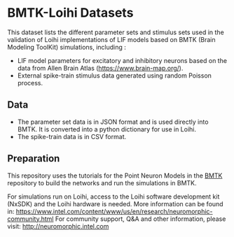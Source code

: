 # BMTK-Loihi Datasets
This dataset lists the different parameter sets and stimulus sets used in the validation of Loihi implementations of LIF models based on BMTK (Brain Modeling ToolKit) simulations, including :
- LIF model parameters for excitatory and inhibitory neurons based on the data from Allen Brain Atlas (https://www.brain-map.org/).
- External spike-train stimulus data generated using random Poisson process.


## Data
- The parameter set data is in JSON format and is used directly into BMTK. It is converted into a python dictionary for use in Loihi.
- The spike-train data is in CSV format.

## Preparation
This repository uses the tutorials for the Point Neuron Models in the [BMTK](https://github.com/AllenInstitute/bmtk) repository to build the networks and run the simulations in BMTK.

For simulations run on Loihi, access to the Loihi software development kit (NxSDK) and the Loihi hardware is needed.
More information can be found in: https://www.intel.com/content/www/us/en/research/neuromorphic-community.html For community support, Q&A and other information, please visit: http://neuromorphic.intel.com

